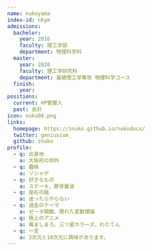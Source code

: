 ```yaml
---
name: nukoyama
index-id: nkym
admissions:
  bachelor:
    year: 2016
    faculty: 理工学部
    department: 物理科学科
  master:
    year: 2020
    faculty: 理工学研究科
    department: 基礎理工学専攻 物理科学コース
  finish:
    year:
positions:
  current: HP管理人
  past: 会計
icon: nuko06.png
links:
  homepage: https://znuko.github.io/nukodocs/
  twitter: geniusium_
  github: znuko
profile:
  - q: 出身地
    a: 大阪府の郊外
  - q: 趣味
    a: ソシャゲ
  - q: 好きなもの
    a: ステーキ、豚骨醤油
  - q: 座右の銘
    a: 迷ったらやらない
  - q: 過去のテーマ
    a: ゼータ関数、隠れた変数理論
  - q: 極上のアニメ
    a: 苺ましまろ、三ツ星カラーズ、わたてん
  - q: 一言
    a: 2次元と10次元に興味があります。
---
```

